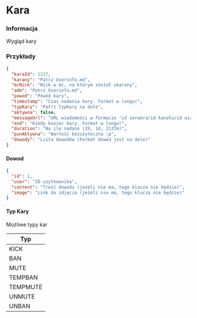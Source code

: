 # Kara
### Informacja
Wygląd kary

### Przykłady
```json
{
  "karaId": 1237,
  "karany": "Patrz Userinfo.md",
  "mcNick": "Nick w mc, na którym został ukarany",
  "adm": "Patrz Userinfo.md",
  "powod": "Powód kary",
  "timestamp": "Czas nadania kary. Format w longu!",
  "typKary": "Patrz TypKary na dole",
  "aktywna": false,
  "messageUrl": "URL wiadomości w formacie 'id serwera/id kanału/id wiadomości'",
  "end": "Kiedy koniec kary. Format w longu!",
  "duration": "Na ile nadano (2h, 1d, 2137m)",
  "punAktywna": "Wartość bezużyteczna :p",
  "dowody": "Lista dowodów (Format dowód jest na dole)"
}
```

#### Dowod
```json
{
  "id": 1,
  "user": "ID użytkownika",
  "content": "Treść dowodu (jeżeli nie ma, tego klucza nie będzie)",
  "image": "Link do zdjęcia (jeżeli nie ma, tego klucza nie będzie)"
}
```

#### Typ Kary
Możliwe typy kar

| Typ      |
|----------|
| KICK     |
| BAN      |
| MUTE     |
| TEMPBAN  |
| TEMPMUTE |
| UNMUTE   |
| UNBAN    |
